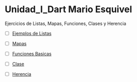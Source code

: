 # Unidad_I_Dart Mario Esquivel
Ejercicios de Listas, Mapas, Funciones, Clases y Herencia
- [ ] [Ejemplos de Listas](https://dartpad.dartlang.org/74f8e76db041f316807646f62cacecf0)
- [ ] [Mapas](https://dartpad.dartlang.org/262091fc14cd3bf0ce4fec9bb05fceda )
- [ ] [Funciones Basicas](https://dartpad.dartlang.org/0616c356e0b868aa0fedc381481af7bc )
- [ ] [Clase](https://dartpad.dartlang.org/39e25b8bd562cdae985c328f46784a36 )
- [ ] [Herencia](https://dartpad.dartlang.org/0bf5dacbfba2943208206031109e7171 )




